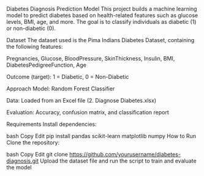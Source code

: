 Diabetes Diagnosis Prediction Model
This project builds a machine learning model to predict diabetes based on health-related features such as glucose levels, BMI, age, and more. The goal is to classify individuals as diabetic (1) or non-diabetic (0).

Dataset
The dataset used is the Pima Indians Diabetes Dataset, containing the following features:

Pregnancies, Glucose, BloodPressure, SkinThickness, Insulin, BMI, DiabetesPedigreeFunction, Age

Outcome (target): 1 = Diabetic, 0 = Non-Diabetic

Approach
Model: Random Forest Classifier

Data: Loaded from an Excel file (2. Diagnose Diabetes.xlsx)

Evaluation: Accuracy, confusion matrix, and classification report

Requirements
Install dependencies:

bash
Copy
Edit
pip install pandas scikit-learn matplotlib numpy
How to Run
Clone the repository:

bash
Copy
Edit
git clone https://github.com/yourusername/diabetes-diagnosis.git
Upload the dataset file and run the script to train and evaluate the model
